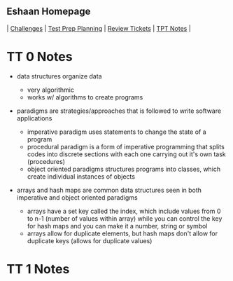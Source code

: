 ## Eshaan Homepage

| [Challenges](../cha) | [Test Prep Planning](../plan) | [Review Tickets](../rev) | [TPT Notes](/tpt) |

# TT 0 Notes
* data structures organize data
    * very algorithmic
    * works w/ algorithms to create programs

* paradigms are strategies/approaches that is followed to write software applications
    * imperative paradigm uses statements to change the state of a program
    * procedural paradigm is a form of imperative programming that splits codes into discrete sections with each one carrying out it's own task (procedures)
    * object oriented paradigms structures programs into classes, which create individual instances of objects

* arrays and hash maps are common data structures seen in both imperative and object oriented paradigms
    * arrays have a set key called the index, which include values from 0 to n-1 (number of values within array) while you can control the key for hash maps and you can make it a number, string or symbol
    * arrays allow for duplicate elements, but hash maps don't allow for duplicate keys (allows for duplicate values)

# TT 1 Notes